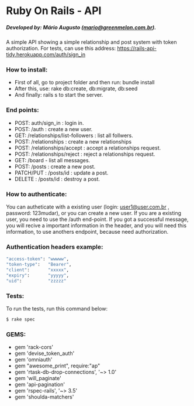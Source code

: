# Ruby On Rails - API
##### Developed by: Mário Augusto (mario@greenmelon.com.br).

A simple API showing a simple relationship and post system with token authorization. For tests, can use this address: https://rails-api-tidy.herokuapp.com/auth/sign_in

### How to install:
  - First of all, go to project folder and then run: bundle install
  - After this, use: rake db:create, db:migrate, db:seed
  - And finally: rails s to start the server.

### End points:

  - POST: auth/sign_in : login in. 
  - POST: /auth : create a new user.
  - GET: /relationships/list-followers : list all follwers.
  - POST: /relationships : create a new relationships
  - POST: /relationships/accept : accept a relationships request.
  - POST: /relationships/reject : reject a relationships request.
  - GET: /board - list all messages. 
  - POST: /posts : create a new post.
  - PATCH/PUT : /posts/id : update a post.
  - DELETE : /posts/id : destroy a post.

### How to authenticate:
You can autheticate with a existing user (login: user1@user.com.br , password: 123mudar), or you can create a new user. If you are a existing user, you need to use the /auth end-point. If you got a successful message, you will recive a important information in the header, and you will need this information, to use anothers endpoint, because need authorization.

### Authentication headers example:
```sh
"access-token": "wwwww",
"token-type":   "Bearer",
"client":       "xxxxx",
"expiry":       "yyyyy",
"uid":          "zzzzz"
```

### Tests:
To run the tests, run this command below:
```sh
$ rake spec
```


### GEMS:
- gem 'rack-cors'
- gem 'devise_token_auth'
- gem 'omniauth'
- gem "awesome_print", require:"ap"
- gem 'rtask-db-drop-connections', '~> 1.0'
- gem 'will_paginate'
- gem 'api-pagination'
- gem 'rspec-rails', '~> 3.5'
- gem 'shoulda-matchers'